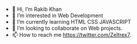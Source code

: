 - 👋 Hi, I’m Rakib Khan
- 👀 I’m interested in Web Development
- 🌱 I’m currently learning HTML CSS JAVASCRIPT
- 💞️ I’m looking to collaborate on Web projects.
- 📫 How to reach me https://twitter.com/Zeltrex7.

<!---
Z3ltrex/Z3ltrex is a ✨ special ✨ repository because its `README.md` (this file) appears on your GitHub profile.
You can click the Preview link to take a look at your changes.
--->
